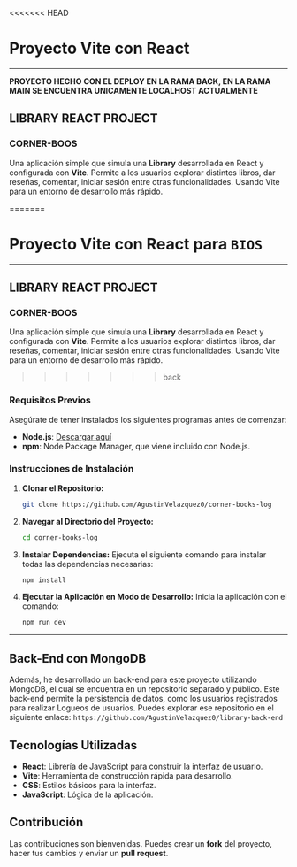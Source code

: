 <<<<<<< HEAD
# Proyecto **Vite** con React

---

**PROYECTO HECHO CON EL DEPLOY EN LA RAMA BACK, EN LA RAMA MAIN SE ENCUENTRA UNICAMENTE LOCALHOST ACTUALMENTE**

## LIBRARY REACT PROJECT

### CORNER-BOOS

Una aplicación simple que simula una **Library** desarrollada en React y configurada con **Vite**. Permite a los usuarios explorar distintos libros, dar reseñas, comentar, iniciar sesión entre otras funcionalidades. Usando Vite para un entorno de desarrollo más rápido.

=======
# Proyecto **Vite** con React para `BIOS`

---

## LIBRARY REACT PROJECT

### CORNER-BOOS

Una aplicación simple que simula una **Library** desarrollada en React y configurada con **Vite**. Permite a los usuarios explorar distintos libros, dar reseñas, comentar, iniciar sesión entre otras funcionalidades. Usando Vite para un entorno de desarrollo más rápido.

>>>>>>> back
### Requisitos Previos

Asegúrate de tener instalados los siguientes programas antes de comenzar:

- **Node.js**: [Descargar aquí](https://nodejs.org/)
- **npm**: Node Package Manager, que viene incluido con Node.js.

### Instrucciones de Instalación

1. **Clonar el Repositorio:**

   ```bash
   git clone https://github.com/AgustinVelazquez0/corner-books-log

   ```

2. **Navegar al Directorio del Proyecto:**

   ```bash
   cd corner-books-log
   ```

3. **Instalar Dependencias:**
   Ejecuta el siguiente comando para instalar todas las dependencias necesarias:

   ```bash
   npm install
   ```

4. **Ejecutar la Aplicación en Modo de Desarrollo:**
   Inicia la aplicación con el comando:
   ```bash
   npm run dev
   ```

---

## Back-End con MongoDB

Además, he desarrollado un back-end para este proyecto utilizando MongoDB, el cual se encuentra en un repositorio separado y público. Este back-end permite la persistencia de datos, como los usuarios registrados para realizar Logueos de usuarios. Puedes explorar ese repositorio en el siguiente enlace: `https://github.com/AgustinVelazquez0/library-back-end`

## Tecnologías Utilizadas

- **React**: Librería de JavaScript para construir la interfaz de usuario.
- **Vite**: Herramienta de construcción rápida para desarrollo.
- **CSS**: Estilos básicos para la interfaz.
- **JavaScript**: Lógica de la aplicación.

## Contribución

Las contribuciones son bienvenidas. Puedes crear un **fork** del proyecto, hacer tus cambios y enviar un **pull request**.
